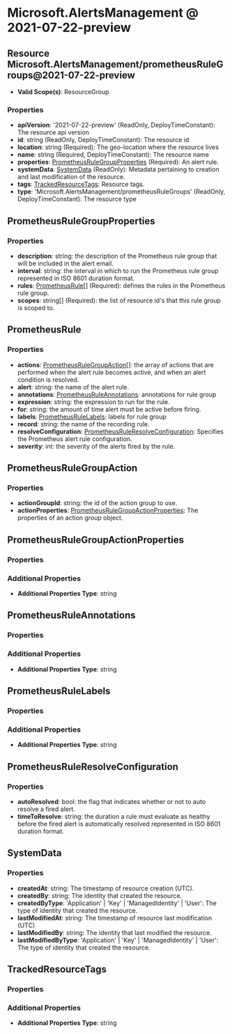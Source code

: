 # Microsoft.AlertsManagement @ 2021-07-22-preview

## Resource Microsoft.AlertsManagement/prometheusRuleGroups@2021-07-22-preview
* **Valid Scope(s)**: ResourceGroup
### Properties
* **apiVersion**: '2021-07-22-preview' (ReadOnly, DeployTimeConstant): The resource api version
* **id**: string (ReadOnly, DeployTimeConstant): The resource id
* **location**: string (Required): The geo-location where the resource lives
* **name**: string (Required, DeployTimeConstant): The resource name
* **properties**: [PrometheusRuleGroupProperties](#prometheusrulegroupproperties) (Required): An alert rule.
* **systemData**: [SystemData](#systemdata) (ReadOnly): Metadata pertaining to creation and last modification of the resource.
* **tags**: [TrackedResourceTags](#trackedresourcetags): Resource tags.
* **type**: 'Microsoft.AlertsManagement/prometheusRuleGroups' (ReadOnly, DeployTimeConstant): The resource type

## PrometheusRuleGroupProperties
### Properties
* **description**: string: the description of the Prometheus rule group that will be included in the alert email.
* **interval**: string: the interval in which to run the Prometheus rule group represented in ISO 8601 duration format.
* **rules**: [PrometheusRule](#prometheusrule)[] (Required): defines the rules in the Prometheus rule group.
* **scopes**: string[] (Required): the list of resource id's that this rule group is scoped to.

## PrometheusRule
### Properties
* **actions**: [PrometheusRuleGroupAction](#prometheusrulegroupaction)[]: the array of actions that are performed when the alert rule becomes active, and when an alert condition is resolved.
* **alert**: string: the name of the alert rule.
* **annotations**: [PrometheusRuleAnnotations](#prometheusruleannotations): annotations for rule group
* **expression**: string: the expression to run for the rule.
* **for**: string: the amount of time alert must be active before firing.
* **labels**: [PrometheusRuleLabels](#prometheusrulelabels): labels for rule group
* **record**: string: the name of the recording rule.
* **resolveConfiguration**: [PrometheusRuleResolveConfiguration](#prometheusruleresolveconfiguration): Specifies the Prometheus alert rule configuration.
* **severity**: int: the severity of the alerts fired by the rule.

## PrometheusRuleGroupAction
### Properties
* **actionGroupId**: string: the id of the action group to use.
* **actionProperties**: [PrometheusRuleGroupActionProperties](#prometheusrulegroupactionproperties): The properties of an action group object.

## PrometheusRuleGroupActionProperties
### Properties
### Additional Properties
* **Additional Properties Type**: string

## PrometheusRuleAnnotations
### Properties
### Additional Properties
* **Additional Properties Type**: string

## PrometheusRuleLabels
### Properties
### Additional Properties
* **Additional Properties Type**: string

## PrometheusRuleResolveConfiguration
### Properties
* **autoResolved**: bool: the flag that indicates whether or not to auto resolve a fired alert.
* **timeToResolve**: string: the duration a rule must evaluate as healthy before the fired alert is automatically resolved represented in ISO 8601 duration format.

## SystemData
### Properties
* **createdAt**: string: The timestamp of resource creation (UTC).
* **createdBy**: string: The identity that created the resource.
* **createdByType**: 'Application' | 'Key' | 'ManagedIdentity' | 'User': The type of identity that created the resource.
* **lastModifiedAt**: string: The timestamp of resource last modification (UTC)
* **lastModifiedBy**: string: The identity that last modified the resource.
* **lastModifiedByType**: 'Application' | 'Key' | 'ManagedIdentity' | 'User': The type of identity that created the resource.

## TrackedResourceTags
### Properties
### Additional Properties
* **Additional Properties Type**: string

